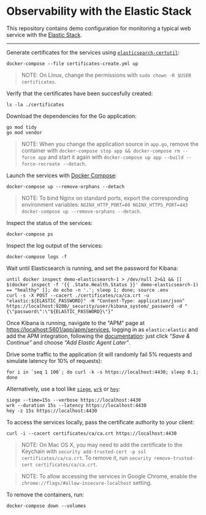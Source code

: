 # Observability with the Elastic Stack

This repository contains demo configuration for monitoring a typical web service
with the [Elastic Stack](https://www.elastic.co/products).

-----

Generate certificates for the services using [`elasticsearch-certutil`](https://www.elastic.co/guide/en/elasticsearch/reference/current/certutil.html):

    docker-compose --file certificates-create.yml up

> NOTE: On Linux, change the permissions with `sudo chown -R $USER certificates`.

Verify that the certificates have been succesfully created:

    ls -la ./certificates

Download the dependencies for the Go application:

    go mod tidy
    go mod vendor

> NOTE: When you change the application source in `app.go`, remove the container with `docker-compose stop app && docker-compose rm --force app` and start it again with `docker-compose up app --build --force-recreate --detach`.

Launch the services with [Docker Compose](https://docs.docker.com/compose/):

    docker-compose up --remove-orphans --detach

> NOTE: To bind Nginx on standard ports, export the corresponding environment variables: `NGINX_HTTP_PORT=80 NGINX_HTTPS_PORT=443 docker-compose up --remove-orphans --detach`.

Inspect the status of the services:

    docker-compose ps

Inspect the log output of the services:

    docker-compose logs -f

Wait until Elasticsearch is running, and set the password for Kibana:

    until docker inspect demo-elasticsearch-1 > /dev/null 2>&1 && [[ $(docker inspect -f '{{ .State.Health.Status }}' demo-elasticsearch-1) == "healthy" ]]; do echo -n '.'; sleep 1; done; source .env
    curl -s -X POST --cacert ./certificates/ca/ca.crt -u "elastic:${ELASTIC_PASSWORD}" -H "Content-Type: application/json" https://localhost:9200/_security/user/kibana_system/_password -d "{\"password\":\"${ELASTIC_PASSWORD}\"}"


Once Kibana is running, navigate to the "APM" page at <https://localhost:5601/app/apm/services>, logging in as `elastic:elastic` and add the APM integration, following the [documentation](https://www.elastic.co/guide/en/apm/guide/current/apm-server-configuration.html): just click _“Save & Continue”_ and choose _“Add Elastic Agent Later”_.

Drive some traffic to the application (it will randomly fail 5% requests and simulate latency for 10% of requests):

    for i in `seq 1 100`; do curl -k -s https://localhost:4430; sleep 0.1; done

Alternatively, use a tool like [`siege`](https://github.com/JoeDog/siege), [`wrk`](https://github.com/wg/wrk) or [`hey`](https://github.com/rakyll/hey):

    siege --time=15s --verbose https://localhost:4430
    wrk --duration 15s --latency https://localhost:4430
    hey -z 15s https://localhost:4430

To access the services locally, pass the certificate authority to your client:

    curl -i --cacert certificates/ca/ca.crt https://localhost:4430

> NOTE: On Mac OS X, you may need to add the certificate to the Keychain with `security add-trusted-cert -p ssl certificates/ca/ca.crt`. To remove it, run `security remove-trusted-cert certificates/ca/ca.crt`.

> NOTE: To allow accessing the services in Google Chrome, enable the `chrome://flags/#allow-insecure-localhost` setting.

To remove the containers, run:

    docker-compose down --volumes
